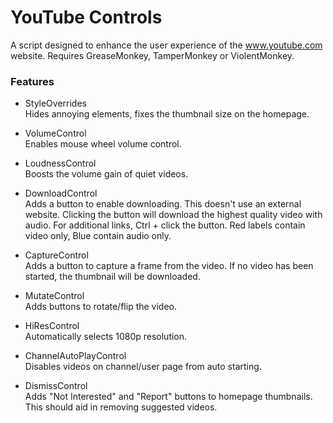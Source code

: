 YouTube Controls
================

A script designed to enhance the user experience of the www.youtube.com website. Requires GreaseMonkey, TamperMonkey or ViolentMonkey.

### Features

* StyleOverrides  
Hides annoying elements, fixes the thumbnail size on the homepage.

* VolumeControl  
Enables mouse wheel volume control.

* LoudnessControl  
Boosts the volume gain of quiet videos.

* DownloadControl  
Adds a button to enable downloading. This doesn't use an external website. Clicking the button will download the highest quality video with audio. For additional links, Ctrl + click the button. Red labels contain video only, Blue contain audio only.

* CaptureControl  
Adds a button to capture a frame from the video. If no video has been started, the thumbnail will be downloaded.

* MutateControl  
Adds buttons to rotate/flip the video.

* HiResControl  
Automatically selects 1080p resolution.

* ChannelAutoPlayControl  
Disables videos on channel/user page from auto starting.

* DismissControl  
Adds "Not Interested" and "Report" buttons to homepage thumbnails. This should aid in removing suggested videos.
